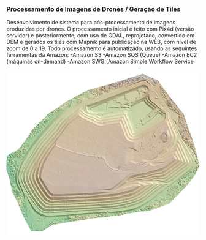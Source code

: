 ### Processamento de Imagens de Drones / Geração de Tiles

Desenvolvimento de sistema para pós-processamento de imagens produzidas por drones. O processamento inicial é feito com Pix4d (versão servidor) e posteriormente, com uso de GDAL, reprojetado, convertido em DEM e gerados os tiles com Mapnik para publicação na WEB, com nível de zoom de 0 a 19.
Todo processamento é automatizado, usando as seguintes ferramentas da Amazon:
-Amazon S3
-Amazon SQS (Queue)
-Amazon EC2 (máquinas on-demand)
-Amazon SWG (Amazon Simple Workflow Service

![](drones1.jpg)